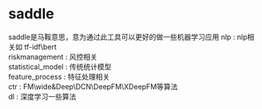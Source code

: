 # saddle
saddle是马鞍意思，意为通过此工具可以更好的做一些机器学习应用
nlp					: 	nlp相关如 tf-idf\bert  
riskmanagement		:	风控相关  
statistical_model	:	传统统计模型  
feature_process		:	特征处理相关  
ctr					: 	FM\wide&Deep\DCN\DeepFM\XDeepFM等算法  
dl					:	深度学习一些算法  
